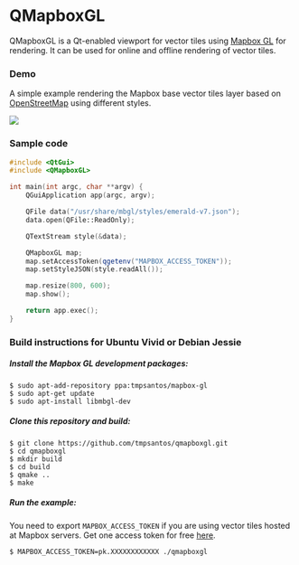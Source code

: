 # QMapboxGL

QMapboxGL is a Qt-enabled viewport for vector tiles using [Mapbox GL](https://github.com/mapbox/mapbox-gl-native) for rendering. It can be used for online and offline rendering of vector tiles.

### Demo

A simple example rendering the Mapbox base vector tiles layer based on [OpenStreetMap](http://www.openstreetmap.org) using different styles.

![](https://cloud.githubusercontent.com/assets/996307/7917024/febef546-088f-11e5-8484-f085b10eb547.gif)

### Sample code

```c++
#include <QtGui>
#include <QMapboxGL>

int main(int argc, char **argv) {
    QGuiApplication app(argc, argv);

    QFile data("/usr/share/mbgl/styles/emerald-v7.json");
    data.open(QFile::ReadOnly);

    QTextStream style(&data);

    QMapboxGL map;
    map.setAccessToken(qgetenv("MAPBOX_ACCESS_TOKEN"));
    map.setStyleJSON(style.readAll());

    map.resize(800, 600);
    map.show();

    return app.exec();
}
```

### Build instructions for Ubuntu Vivid or Debian Jessie

##### Install the Mapbox GL development packages:

```
$ sudo apt-add-repository ppa:tmpsantos/mapbox-gl
$ sudo apt-get update
$ sudo apt-install libmbgl-dev
```
##### Clone this repository and build:

```
$ git clone https://github.com/tmpsantos/qmapboxgl.git
$ cd qmapboxgl
$ mkdir build
$ cd build
$ qmake ..
$ make
```

##### Run the example:

You need to export `MAPBOX_ACCESS_TOKEN` if you are using vector tiles hosted at Mapbox servers. Get one access token for free [here](https://www.mapbox.com/).

```
$ MAPBOX_ACCESS_TOKEN=pk.XXXXXXXXXXXX ./qmapboxgl
```
